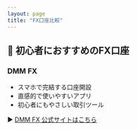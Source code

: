 ```yaml
---
layout: page
title: "FX口座比較"
---
```


## 🌟 初心者におすすめのFX口座

### DMM FX
- スマホで完結する口座開設  
- 直感的で使いやすいアプリ  
- 初心者にもやさしい取引ツール  

▶︎ [DMM FX 公式サイトはこちら](YOUR_AFFILIATE_LINK)
